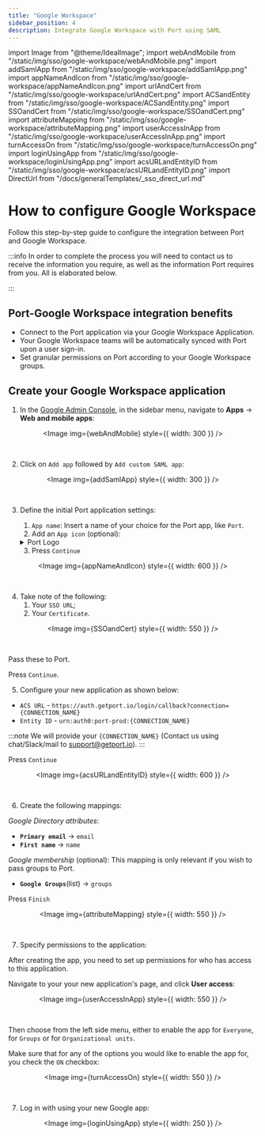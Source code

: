 ```yaml
---
title: "Google Workspace"
sidebar_position: 4
description: Integrate Google Workspace with Port using SAML
---
```


import Image from "@theme/IdealImage";
import webAndMobile from "/static/img/sso/google-workspace/webAndMobile.png"
import addSamlApp from "/static/img/sso/google-workspace/addSamlApp.png"
import appNameAndIcon from "/static/img/sso/google-workspace/appNameAndIcon.png"
import urlAndCert from "/static/img/sso/google-workspace/urlAndCert.png"
import ACSandEntity from "/static/img/sso/google-workspace/ACSandEntity.png"
import SSOandCert from "/static/img/sso/google-workspace/SSOandCert.png"
import attributeMapping from "/static/img/sso/google-workspace/attributeMapping.png"
import userAccessInApp from "/static/img/sso/google-workspace/userAccessInApp.png"
import turnAccessOn from "/static/img/sso/google-workspace/turnAccessOn.png"
import loginUsingApp from "/static/img/sso/google-workspace/loginUsingApp.png"
import acsURLandEntityID from "/static/img/sso/google-workspace/acsURLandEntityID.png"
import DirectUrl from "/docs/generalTemplates/_sso_direct_url.md"

# How to configure Google Workspace

Follow this step-by-step guide to configure the integration between Port and Google Workspace.

:::info
In order to complete the process you will need to contact us to receive the information you require, as well as the information Port requires from you. All is elaborated below.

:::

## Port-Google Workspace integration benefits

- Connect to the Port application via your Google Workspace Application.
- Your Google Workspace teams will be automatically synced with Port upon a user sign-in.
- Set granular permissions on Port according to your Google Workspace groups.

## Create your Google Workspace application

1. In the [Google Admin Console](https://admin.google.com/), in the sidebar menu, navigate to **Apps** -> **Web and mobile apps**:

<center>

<Image img={webAndMobile} style={{ width: 300 }} />

</center>

<br/>

2. Click on `Add app` followed by `Add custom SAML app`:

<center>

<Image img={addSamlApp} style={{ width: 300 }} />

</center>

<br/>

3. Define the initial Port application settings:

   1. `App name`: Insert a name of your choice for the Port app, like `Port`.
   2. Add an `App icon` (optional):

   <details>
   <summary>Port Logo</summary>

   ![Port's logo](/img/sso/general-assets/PortIcon.png)

   </details>

   3. Press `Continue`

<center>

<Image img={appNameAndIcon} style={{ width: 600 }} />

</center>

<br/>

4. Take note of the following:
   1. Your `SSO URL`;
   2. Your `Certificate`.

<center>

<Image img={SSOandCert} style={{ width: 550 }} />

</center>

<br/>

Pass these to Port. <br/>

Press `Continue`.

5. Configure your new application as shown below:

- `ACS URL` - `https://auth.getport.io/login/callback?connection={CONNECTION_NAME}`
- `Entity ID` - `urn:auth0:port-prod:{CONNECTION_NAME}`

:::note
We will provide your `{CONNECTION_NAME}` (Contact us using chat/Slack/mail to [support@getport.io](mailto:support@getport.io)).
:::

Press `Continue`

<center>

<Image img={acsURLandEntityID} style={{ width: 600 }} />

</center>

<br/>

6. Create the following mappings:

_Google Directory attributes_:

- **`Primary email`** -> `email`
- **`First name`** -> `name`

_Google membership_ (optional): This mapping is only relevant if you wish to pass groups to Port.

- **`Google Groups`**(list) -> `groups`

Press `Finish`

<center>

<Image img={attributeMapping} style={{ width: 550 }} />

</center>

<br/>

7. Specify permissions to the application:

After creating the app, you need to set up permissions for who has access to this application.

Navigate to your your new application's page, and click **User access**:

<center>

<Image img={userAccessInApp} style={{ width: 550 }} />

</center>

<br/>

Then choose from the left side menu, either to enable the app for `Everyone`, for `Groups` or for `Organizational units`.

Make sure that for any of the options you would like to enable the app for, you check the `ON` checkbox:

<center>

<Image img={turnAccessOn} style={{ width: 550 }} />

</center>

<br/>

7. Log in with using your new Google app:

<center>

<Image img={loginUsingApp} style={{ width: 250 }} />

</center>

<DirectUrl/>
